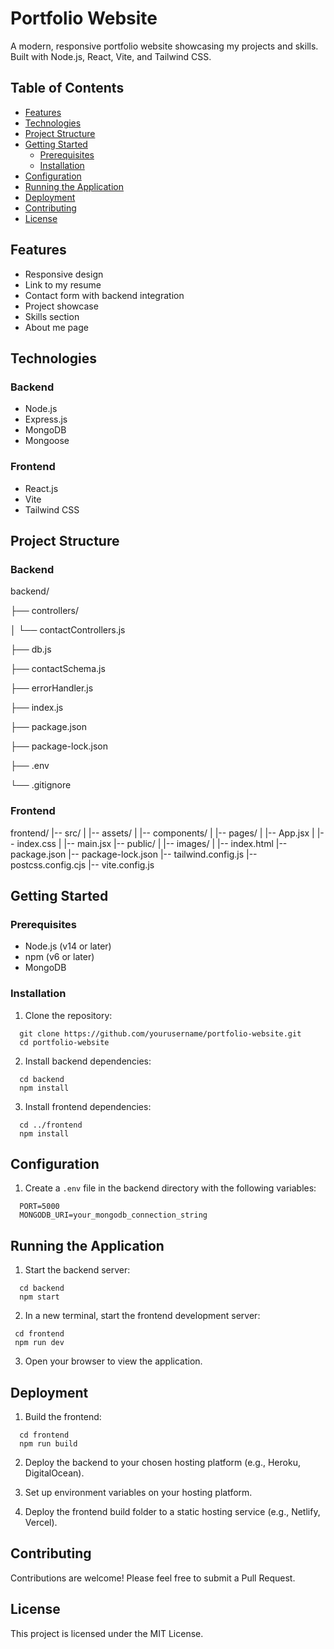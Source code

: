 # Portfolio Website

A modern, responsive portfolio website showcasing my projects and skills. Built with Node.js, React, Vite, and Tailwind CSS.

## Table of Contents

- [Features](#features)
- [Technologies](#technologies)
- [Project Structure](#project-structure)
- [Getting Started](#getting-started)
  - [Prerequisites](#prerequisites)
  - [Installation](#installation)
- [Configuration](#configuration)
- [Running the Application](#running-the-application)
- [Deployment](#deployment)
- [Contributing](#contributing)
- [License](#license)

## Features

- Responsive design
- Link to my resume
- Contact form with backend integration
- Project showcase
- Skills section
- About me page

## Technologies

### Backend
- Node.js
- Express.js
- MongoDB
- Mongoose

### Frontend
- React.js
- Vite
- Tailwind CSS

## Project Structure

### Backend

backend/

├── controllers/

│   └── contactControllers.js

├── db.js

├── contactSchema.js

├── errorHandler.js

├── index.js

├── package.json

├── package-lock.json

├── .env

└── .gitignore

### Frontend

frontend/
|-- src/
|   |-- assets/
|   |-- components/
|   |-- pages/
|   |-- App.jsx
|   |-- index.css
|   |-- main.jsx
|-- public/
|   |-- images/
|   |-- index.html
|-- package.json
|-- package-lock.json
|-- tailwind.config.js
|-- postcss.config.cjs
|-- vite.config.js

## Getting Started

### Prerequisites

- Node.js (v14 or later)
- npm (v6 or later)
- MongoDB

### Installation

1. Clone the repository:
  ```
    git clone https://github.com/yourusername/portfolio-website.git
    cd portfolio-website
  ```

2. Install backend dependencies:
  ```
    cd backend
    npm install
  ```

3. Install frontend dependencies:
  ```
    cd ../frontend
    npm install
  ```

## Configuration

1. Create a `.env` file in the backend directory with the following variables:
  ```
    PORT=5000
    MONGODB_URI=your_mongodb_connection_string
  ```

## Running the Application

1. Start the backend server:
  ```
    cd backend
    npm start
  ```

2. In a new terminal, start the frontend development server:
  ```
   cd frontend
   npm run dev
  ```

3. Open your browser to view the application.

## Deployment

1. Build the frontend:
  ```
    cd frontend
    npm run build
  ```

2. Deploy the backend to your chosen hosting platform (e.g., Heroku, DigitalOcean).

3. Set up environment variables on your hosting platform.

4. Deploy the frontend build folder to a static hosting service (e.g., Netlify, Vercel).

## Contributing

Contributions are welcome! Please feel free to submit a Pull Request.

## License

This project is licensed under the MIT License.
